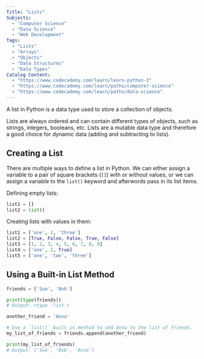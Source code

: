 ```yaml
---
Title: "Lists"
Subjects:
  - "Computer Science"
  - "Data Science"
  - "Web Development"
Tags:
  - "Lists"
  - "Arrays"
  - "Objects"
  - "Data Structures"
  - "Data Types"
Catalog Content:
  - "https://www.codecademy.com/learn/learn-python-3"
  - "https://www.codecademy.com/learn/paths/computer-science"
  - "https://www.codecademy.com/learn/paths/data-science"
---
```


A list in Python is a data type used to store a collection of objects. 

Lists are always ordered and can contain different types of objects, such as strings, integers, booleans, etc. Lists are a mutable data type and therefore a good choice for dynamic data (adding and subtracting to lists).

## Creating a List

There are multiple ways to define a list in Python. We can either assign a variable to a pair of square brackets (`[]`) with or without values, or we can assign a variable to the `list()` keyword and afterwords pass in its list items. 

Defining empty lists:

```py
list1 = [] 
list2 = list()
```

Creating lists with values in them:

```py
list1 = ['one', 2, 'three']
list2 = [True, False, False, True, False]
list3 = [1, 2, 3, 4, 5, 6, 7, 8, 9]
list4 = ['one', 2, True]
list5 = ['one', 'two', 'three']
```

## Using a Built-in List Method

```py
friends = ['Sue', 'Bob']

print(type(friends))
# Output: <type 'list'>

another_friend = 'Anna'

# Use a `list()` built in method to add Anna to the list of friends.
my_list_of_friends = friends.append(another_friend)

print(my_list_of_friends)
# Output: ['Sue', 'Bob', 'Anna']
```
